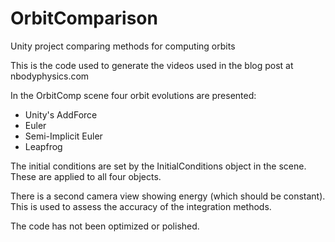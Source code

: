 # OrbitComparison
Unity project comparing methods for computing orbits

This is the code used to generate the videos used in the blog post at nbodyphysics.com

In the OrbitComp scene four orbit evolutions are presented:
- Unity's AddForce
- Euler
- Semi-Implicit Euler
- Leapfrog

The initial conditions are set by the InitialConditions object in the scene. These are applied to all four objects. 

There is a second camera view showing energy (which should be constant). This is used to assess the accuracy of the 
integration methods. 

The code has not been optimized or polished. 

